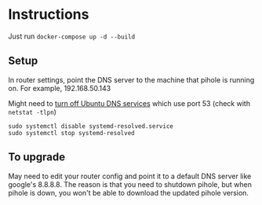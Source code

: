 # Instructions

Just run ```docker-compose up -d --build ```


## Setup

In router settings, point the DNS server to the machine that pihole is running on.
For example, 192.168.50.143

Might need to [turn off Ubuntu DNS services](https://www.reddit.com/r/pihole/comments/csw5z8/installing_pihole_via_docker_address_already_in/) which use port 53 (check with ```netstat -tlpn```)

```
sudo systemctl disable systemd-resolved.service
sudo systemctl stop systemd-resolved
```

## To upgrade
May need to edit your router config and point it to a default DNS server like google's 8.8.8.8. The reason is that you need to shutdown pihole, but when pihole is down, you won't be able to download the updated pihole version.
